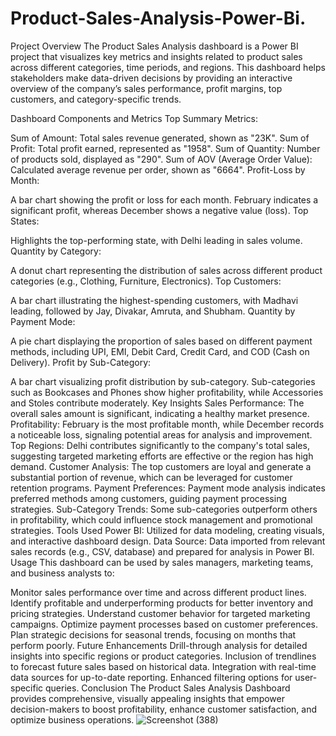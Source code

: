 # Product-Sales-Analysis-Power-Bi.
Project Overview
The Product Sales Analysis dashboard is a Power BI project that visualizes key metrics and insights related to product sales across different categories, time periods, and regions. This dashboard helps stakeholders make data-driven decisions by providing an interactive overview of the company’s sales performance, profit margins, top customers, and category-specific trends.

Dashboard Components and Metrics
Top Summary Metrics:

Sum of Amount: Total sales revenue generated, shown as "23K".
Sum of Profit: Total profit earned, represented as "1958".
Sum of Quantity: Number of products sold, displayed as "290".
Sum of AOV (Average Order Value): Calculated average revenue per order, shown as "6664".
Profit-Loss by Month:

A bar chart showing the profit or loss for each month. February indicates a significant profit, whereas December shows a negative value (loss).
Top States:

Highlights the top-performing state, with Delhi leading in sales volume.
Quantity by Category:

A donut chart representing the distribution of sales across different product categories (e.g., Clothing, Furniture, Electronics).
Top Customers:

A bar chart illustrating the highest-spending customers, with Madhavi leading, followed by Jay, Divakar, Amruta, and Shubham.
Quantity by Payment Mode:

A pie chart displaying the proportion of sales based on different payment methods, including UPI, EMI, Debit Card, Credit Card, and COD (Cash on Delivery).
Profit by Sub-Category:

A bar chart visualizing profit distribution by sub-category. Sub-categories such as Bookcases and Phones show higher profitability, while Accessories and Stoles contribute moderately.
Key Insights
Sales Performance: The overall sales amount is significant, indicating a healthy market presence.
Profitability: February is the most profitable month, while December records a noticeable loss, signaling potential areas for analysis and improvement.
Top Regions: Delhi contributes significantly to the company's total sales, suggesting targeted marketing efforts are effective or the region has high demand.
Customer Analysis: The top customers are loyal and generate a substantial portion of revenue, which can be leveraged for customer retention programs.
Payment Preferences: Payment mode analysis indicates preferred methods among customers, guiding payment processing strategies.
Sub-Category Trends: Some sub-categories outperform others in profitability, which could influence stock management and promotional strategies.
Tools Used
Power BI: Utilized for data modeling, creating visuals, and interactive dashboard design.
Data Source: Data imported from relevant sales records (e.g., CSV, database) and prepared for analysis in Power BI.
Usage
This dashboard can be used by sales managers, marketing teams, and business analysts to:

Monitor sales performance over time and across different product lines.
Identify profitable and underperforming products for better inventory and pricing strategies.
Understand customer behavior for targeted marketing campaigns.
Optimize payment processes based on customer preferences.
Plan strategic decisions for seasonal trends, focusing on months that perform poorly.
Future Enhancements
Drill-through analysis for detailed insights into specific regions or product categories.
Inclusion of trendlines to forecast future sales based on historical data.
Integration with real-time data sources for up-to-date reporting.
Enhanced filtering options for user-specific queries.
Conclusion
The Product Sales Analysis Dashboard provides comprehensive, visually appealing insights that empower decision-makers to boost profitability, enhance customer satisfaction, and optimize business operations.
![Screenshot (388)](https://github.com/user-attachments/assets/cc3a7ef5-a4ab-4ab1-8608-ca3ea4fd46ac)
